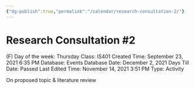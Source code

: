 ```yaml
---
{"dg-publish":true,"permalink":"/calendar/research-consultation-2/"}
---
```


# Research Consultation #2

(F) Day of the week: Thursday
Class: IS401
Created Time: September 23, 2021 6:35 PM
Database: Events Database
Date: December 2, 2021
Days Till Date: Passed
Last Edited Time: November 14, 2021 3:51 PM
Type: Activity

On proposed topic &
literature review